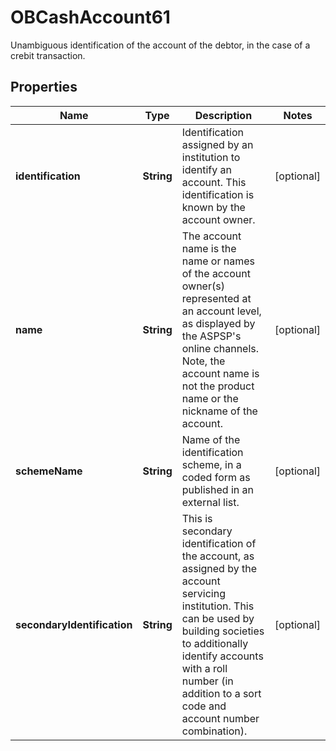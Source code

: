 

# OBCashAccount61

Unambiguous identification of the account of the debtor, in the case of a crebit transaction.

## Properties

| Name | Type | Description | Notes |
|------------ | ------------- | ------------- | -------------|
|**identification** | **String** | Identification assigned by an institution to identify an account. This identification is known by the account owner. |  [optional] |
|**name** | **String** | The account name is the name or names of the account owner(s) represented at an account level, as displayed by the ASPSP&#39;s online channels. Note, the account name is not the product name or the nickname of the account. |  [optional] |
|**schemeName** | **String** | Name of the identification scheme, in a coded form as published in an external list. |  [optional] |
|**secondaryIdentification** | **String** | This is secondary identification of the account, as assigned by the account servicing institution.  This can be used by building societies to additionally identify accounts with a roll number (in addition to a sort code and account number combination). |  [optional] |



